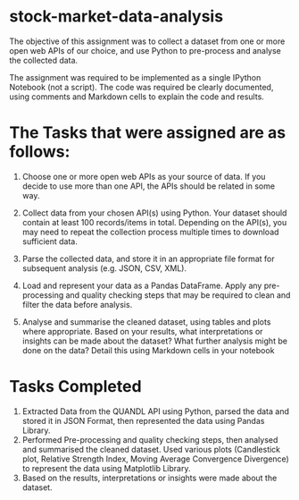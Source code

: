 # stock-market-data-analysis

  The  objective  of  this  assignment  was  to collect  a  dataset  from  one  or  more  open  web APIs of our choice, and use Python to   pre-process and analyse the collected data.  

  The  assignment  was required to  be  implemented  as  a  single  IPython  Notebook  (not  a  script). The  code  was required  be         clearly  documented,  using  comments  and  Markdown  cells  to explain the code and results.

# The Tasks that were assigned are as follows:

  1. Choose  one  or  more  open  web  APIs  as  your  source  of  data.  If  you  decide  to  use more than one API, the APIs should be        related in some way.

  2. Collect data from your chosen API(s) using Python. Your dataset should contain at least 100 records/items in total. Depending on the      API(s), you may need to repeat the collection process multiple times to download sufficient data. 

  3. Parse the collected data, and store it in an appropriate file format for subsequent analysis (e.g. JSON, CSV, XML). 

  4. Load  and  represent  your  data  as  a  Pandas  DataFrame.  Apply  any  pre-processing and quality checking steps that may be            required to clean and filter the data before analysis. 

  5. Analyse  and  summarise  the  cleaned  dataset,  using  tables  and  plots  where appropriate.  Based  on  your  results,  what            interpretations  or  insights  can  be  made about  the  dataset?  What  further  analysis  might  be  done  on  the  data?  Detail        this using Markdown cells in your notebook

# Tasks Completed

  1. Extracted Data from the QUANDL API using Python, parsed the data and stored it in JSON Format, then represented the data using
     Pandas Library.
  2. Performed Pre-processing and quality checking steps, then analysed and summarised the cleaned dataset. Used various plots
     (Candlestick plot, Relative Strength Index, Moving Average Convergence Divergence) to represent the data using Matplotlib
     Library.
  3. Based on the results, interpretations or insights were made about the dataset.
